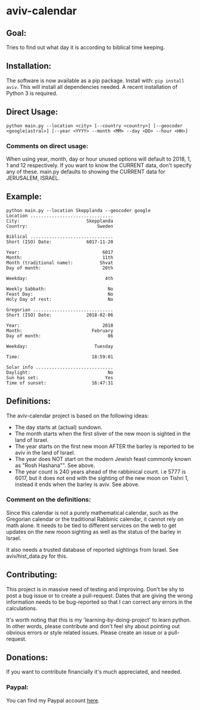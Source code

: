 # aviv-calendar
## Goal: 
Tries to find out what day it is according to biblical time keeping.
## Installation:
The software is now available as a pip package. Install with: `pip install aviv`. This will install all dependencies needed. A recent installation of Python 3 is required.
## Direct Usage:
`python main.py --location <city> [--country <country>] [--geocoder <google|astral>] [--year <YYYY> --month <MM> --day <DD> --hour <HH>]`
### Comments on direct usage:
When using year, month, day or hour unused options will default to 2018, 1, 1 and 12 respectively. If you want to know the CURRENT data, don't specify any of these. main.py defaults to showing the CURRENT data for JERUSALEM, ISRAEL.
## Example:
```
python main.py --location Skepplanda --geocoder google
Location ...............................
City:                         Skepplanda
Country:                          Sweden

Biblical ...............................
Short (ISO) Date:             6017-11-20

Year:                               6017
Month:                              11th
Month (traditional name):          Shvat
Day of month:                       20th

Weekday:                             4th

Weekly Sabbath:                       No
Feast Day:                            No
Holy Day of rest:                     No

Gregorian ..............................
Short (ISO) Date:             2018-02-06

Year:                               2018
Month:                          February
Day of month:                         06

Weekday:                         Tuesday

Time:                           18:59:01

Solar info .............................
Daylight:                             No
Sun has set:                         Yes
Time of sunset:                 16:47:31
```
<!-- ### Screenshot: -->
<!-- ![aviv-calendar screenshot](https://www.avivcalendar.com/img/screenshot_2.png) -->
## Definitions:
The aviv-calendar project is based on the following ideas:
* The day starts at (actual) sundown.
* The month starts when the first sliver of the new moon is sighted in the land of Israel.
* The year starts on the first new moon AFTER the barley is reported to be aviv in the land of Israel.
* The year does NOT start on the modern Jewish feast commonly known as "Rosh Hashana"". See above.
* The year count is 240 years ahead of the rabbinical count. i.e 5777 is 6017, but it does not end with the sighting of the new moon on Tishri 1, instead it ends when the barley is aviv. See above.
### Comment on the definitions:
Since this calendar is not a purely mathematical calendar, such as the Gregorian calendar or the traditional Rabbinic calendar, it cannot rely on math alone. It needs to be tied to different services on the web to get updates on the new moon sighting as well as the status of the barley in Israel.

It also needs a trusted database of reported sightings from Israel. See aviv/hist_data.py for this.
## Contributing:
This project is in massive need of testing and improving. Don't be shy to post a bug issue or to create a pull-request. Dates that are giving the wrong information needs to be bug-reported so that I can correct any errors in the calculations.

It's worth noting that this is my 'learning-by-doing-project' to learn python. In other words, please contribute and don't feel shy about pointing out obvious errors or style related issues. Please create an issue or a pull-request.
## Donations:
If you want to contribute financially it's much appreciated, and needed.
### Paypal:
You can find my Paypal account [here](https://www.paypal.me/johanthoren).
